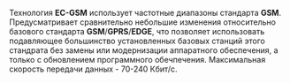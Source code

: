 Технология **EC-GSM** использует частотные диапазоны стандарта **GSM**. Предусматривает сравнительно небольшие изменения относительно базового стандарта **GSM**/**GPRS**/**EDGE**, что позволяет использовать подавляющее большинство установленных базовых станций этого стандрата без замены или модернизации аппаратного обеспечения, а только с обновлением программного обечпечения. Максимальная скорость передачи данных - 70-240 Кбит/с.